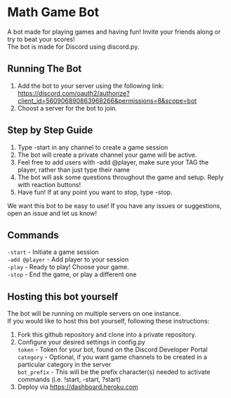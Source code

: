 # Math Game Bot

A bot made for playing games and having fun! Invite your friends along or try to beat your scores!<br />
The bot is made for Discord using discord.py.<br />

## Running The Bot

1. Add the bot to your server using the following link:<br />
https://discord.com/oauth2/authorize?client_id=560906890863968266&permissions=8&scope=bot<br />
2. Choost a server for the bot to join.<br />

## Step by Step Guide

1. Type -start in any channel to create a game session<br />
2. The bot will create a private channel your game will be active.<br />
3. Feel free to add users with -add @player, make sure your TAG the player, rather than just type their name<br />
4. The bot will ask some questions throughout the game and setup. Reply with reaction buttons!<br />
5. Have fun! If at any point you want to stop, type -stop.<br />

We want this bot to be easy to use! If you have any issues or suggestions, open an issue and let us know!<br />

## Commands

`-start` - Initiate a game session<br />
`-add @player` - Add player to your session<br />
`-play` - Ready to play! Choose your game.<br />
`-stop` - End the game, or play a different one<br />

## Hosting this bot yourself
The bot will be running on multiple servers on one instance.<br />
If you would like to host this bot yourself, following these instructions:<br />

1. Fork this github repository and clone into a private repository.<br />
2. Configure your desired settings in config.py<br />
    `token` - Token for your bot, found on the Discord Developer Portal<br />
    `category` - Optional, if you want game channels to be created in a particular category in the server<br />
    `bot_prefix` - This will be the prefix character(s) needed to activate commands (i.e. !start, -start, ?start)<br />
3. Deploy via https://dashboard.heroku.com
